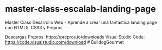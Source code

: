 # master-class-escalab-landing-page
Master Class Desarrollo Web - Aprende a crear una fantástica landing page con HTML5, CSS3 y Prepros

Descargas
Prepros: https://prepros.io/downloads
Visual Studio Code: https://code.visualstudio.com/download
#   B u l l d o g G o u r m e t  
 
